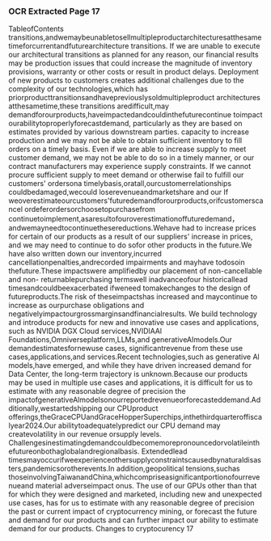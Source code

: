 ### OCR Extracted Page 17

TableofContents
transitions,andwemaybeunabletosellmultipleproductarchitecturesatthesametimeforcurrentandfuturearchitecture
transitions. If we are unable to execute our architectural transitions as planned for any reason, our financial results may be
production issues that could increase the magnitude of inventory provisions, warranty or other costs or result in product delays.
Deployment of new products to customers creates additional challenges due to the complexity of our technologies,which has
priorproducttransitionsandhavepreviouslysoldmultipleproduct architectures atthesametime,these transitions aredifficult,may
demandforourproducts,haveimpactedandcouldinthefuturecontinue toimpact ourabilitytoproperlyforecastdemand,
particularly as they are based on estimates provided by various downstream parties.
capacity to increase production and we may not be able to obtain sufficient inventory to fill orders on a timely basis. Even if we are
able to increase supply to meet customer demand, we may not be able to do so in a timely manner, or our contract manufacturers
may experience supply constraints. If we cannot procure sufficient supply to meet demand or otherwise fail to fulfill our customers'
ordersona timelybasis,oratall,ourcustomerrelationships couldbedamaged,wecould loserevenueandmarketshare and our
If weoverestimateourcustomers'futuredemandforourproducts,orifcustomerscancel ordeferordersorchoosetopurchasefrom
continuetoimplement,asaresultofouroverestimationoffuturedemand，andwemayneedtocontinuethesereductions.Wehave
had to increase prices for certain of our products as a result of our suppliers' increase in prices, and we may need to continue to do
sofor other products in the future.We have also written down our inventory,incurred cancellationpenalties,andrecorded
impairments and mayhave todosoin thefuture.These impactswere amplifiedby our placement of non-cancellable and non-
returnablepurchasing termswell inadvanceofour historicallead timesandcouldbeexacerbated ifweneed tomakechanges to
the design of futureproducts.The risk of theseimpactshas increased and maycontinue to increase as ourpurchase obligations and
negativelyimpactourgrossmarginsandfinancialresults.
We build technology and introduce products for new and innovative use cases and applications, such as NVIDlA DGX Cloud
services,NVIDlAAl Foundations,Omniverseplatform,LLMs,and generativeAImodels.Our demandestimatesfornewuse cases,
significantrevenue from these use cases,applications,and services.Recent technologies,such as generative Al models,have
emerged, and while they have driven increased demand for Data Center, the long-term trajectory is unknown.Because our products
may be used in multiple use cases and applications, it is difficult for us to estimate with any reasonable degree of precision the
impactofgenerativeAlmodelsonourreportedrevenueorforecasteddemand.Additionally,westartedshipping our CPUproduct
offerings,theGraceCPUandGraceHopperSuperchips,inthethirdquarteroffiscalyear2024.Our abilitytoadequatelypredict our
CPU demand may createvolatility in our revenue orsupply levels.
Challengesinestimatingdemandcouldbecomemorepronouncedorvolatileinthefutureonbothaglobalandregionalbasis.
Extendedlead timesmayoccurifweexperienceothersupplyconstraintscausedbynaturaldisasters,pandemicsorotherevents.In
addition,geopolitical tensions,suchas thoseinvolvingTaiwanandChina,whichcompriseasignificantportionofourrevenueand
material adverseimpact onus.
The use of our GPUs other than that for which they were designed and marketed, including new and unexpected use cases, has
for us to estimate with any reasonable degree of precision the past or current impact of cryptocurrency mining, or forecast the future
and demand for our products and can further impact our ability to estimate demand for our products. Changes to cryptocurency
17